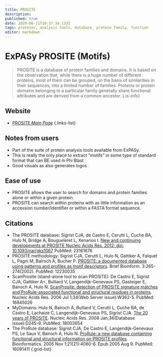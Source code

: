 ```yaml
---
title: PROSITE
description: 
published: true
date: 2020-06-11T10:37:34.133Z
tags: proteins, analysis tools, database, protein family, function
editor: markdown
---
```


# ExPASy PROSITE (Motifs)

> PROSITE is a database of protein families and domains. It is based on the observation that, while there is a huge number of different proteins, most of them can be grouped, on the basis of similarities in their sequences, into a limited number of families. Proteins or protein domains belonging to a particular family generally share functional attributes and are derived from a common ancestor.
{.is-info}

## Website
- [PROSITE *Main Page*](https://prosite.expasy.org/)
{.links-list}

## Notes from users 
- Part of the suite of protein analysis tools available from ExPASy.
- This is really the only place to extract "motifs" in some type of standard format that can BE used in Phi Blast
- Good visuals as also generates logos

## Ease of use
- PROSITE allows the user to search for domains and protein families alone or within a given protein. 
- PROSITE can search within proteins with as little information as an accession number/identifier or within a FASTA format sequence.

## Citations

- The PROSITE database:	
	Sigrist CJA, de Castro E, Cerutti L, Cuche BA, Hulo N, Bridge A, Bougueleret L, Xenarios I. [New and continuing developments at PROSITE Nucleic Acids Res. 2012; doi: 10.1093/nar/gks1067](https://www.ncbi.nlm.nih.gov/pubmed/23161676) PubMed: 23161676
- PROSITE methodology:
	Sigrist CJA, Cerutti L, Hulo N, Gattiker A, Falquet L, Pagni M, Bairoch A, Bucher P. [PROSITE: a documented database using patterns and profiles as motif descriptors](https://www.ncbi.nlm.nih.gov/pubmed/12230035). Brief Bioinform. 3:265-274(2002). PubMed: 12230035
-	ScanProsite (stand-alone tool to scan PROSITE):
	De Castro E, Sigrist CJA, Gattiker A<, Bulliard V, Langendijk-Genevaux PS, Gasteiger E, Bairoch A, Hulo N. [ScanProsite: detection of PROSITE signature matches and ProRule-associated functional and structural residues in proteins](https://www.ncbi.nlm.nih.gov/pubmed/16845026). Nucleic Acids Res. 2006 Jul 1;34(Web Server issue):W362-5. PubMed: 16845026
-	MyDomains:
	Hulo N, Bairoch A, Bulliard V, Cerutti L, Cuche BA, de Castro E, Lachaize C, Langendijk-Genevaux PS, Sigrist CJA. [The 20 years of PROSITE](https://www.ncbi.nlm.nih.gov/pubmed/18003654). Nucleic Acids Res. 2008 Jan;36(Database issue):D245-9. PubMed: 18003654
- The ProRule database:
	Sigrist CJA, De Castro E, Langendijk-Genevaux PS, Le Saux V, Bairoch A, Hulo N. [ProRule: a new database containing functional and structural information on PROSITE profiles](https://www.ncbi.nlm.nih.gov/pubmed/16091411). Bioinformatics. 2005 Nov 1;21(21):4060-6. Epub 2005 Aug 9. PubMed: 16091411
{.grid-list}
